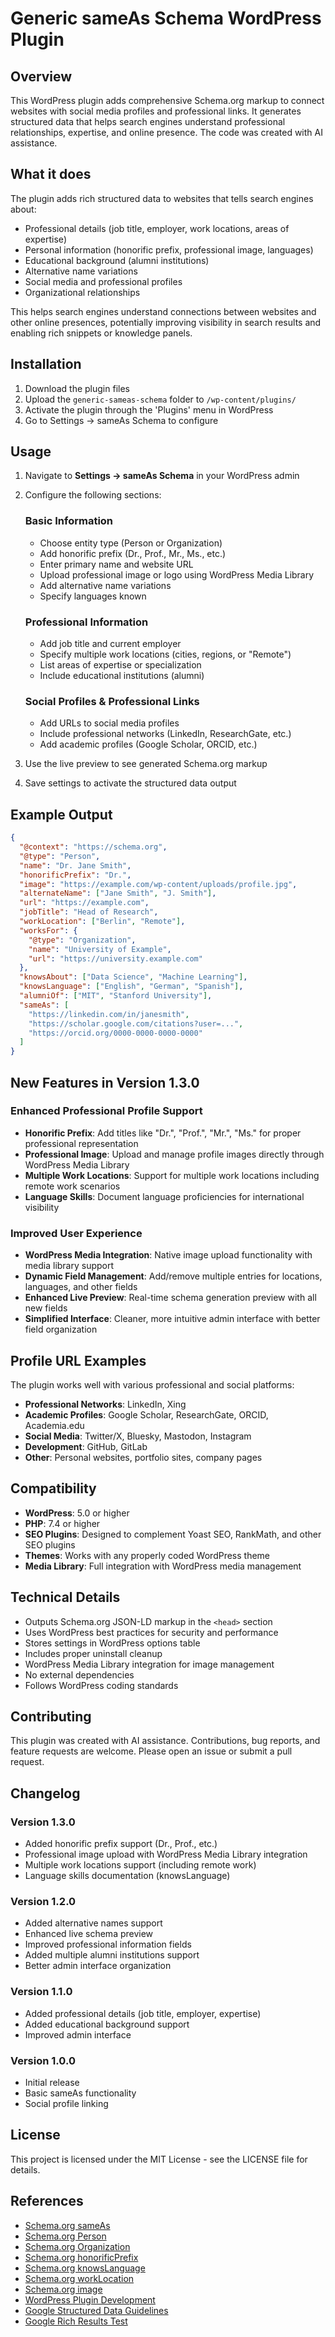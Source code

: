 # Generic sameAs Schema WordPress Plugin

## Overview

This WordPress plugin adds comprehensive Schema.org markup to connect websites with social media profiles and professional links. It generates structured data that helps search engines understand professional relationships, expertise, and online presence. The code was created with AI assistance.

## What it does

The plugin adds rich structured data to websites that tells search engines about:
- Professional details (job title, employer, work locations, areas of expertise)
- Personal information (honorific prefix, professional image, languages)
- Educational background (alumni institutions)  
- Alternative name variations
- Social media and professional profiles
- Organizational relationships

This helps search engines understand connections between websites and other online presences, potentially improving visibility in search results and enabling rich snippets or knowledge panels.

## Installation

1. Download the plugin files
2. Upload the `generic-sameas-schema` folder to `/wp-content/plugins/`
3. Activate the plugin through the 'Plugins' menu in WordPress
4. Go to Settings → sameAs Schema to configure

## Usage

1. Navigate to **Settings → sameAs Schema** in your WordPress admin
2. Configure the following sections:

   ### Basic Information
   - Choose entity type (Person or Organization)
   - Add honorific prefix (Dr., Prof., Mr., Ms., etc.)
   - Enter primary name and website URL
   - Upload professional image or logo using WordPress Media Library
   - Add alternative name variations
   - Specify languages known

   ### Professional Information  
   - Add job title and current employer
   - Specify multiple work locations (cities, regions, or "Remote")
   - List areas of expertise or specialization
   - Include educational institutions (alumni)

   ### Social Profiles & Professional Links
   - Add URLs to social media profiles
   - Include professional networks (LinkedIn, ResearchGate, etc.)
   - Add academic profiles (Google Scholar, ORCID, etc.)

3. Use the live preview to see generated Schema.org markup
4. Save settings to activate the structured data output

## Example Output

```json
{
  "@context": "https://schema.org",
  "@type": "Person",
  "name": "Dr. Jane Smith",
  "honorificPrefix": "Dr.",
  "image": "https://example.com/wp-content/uploads/profile.jpg",
  "alternateName": ["Jane Smith", "J. Smith"],
  "url": "https://example.com",
  "jobTitle": "Head of Research",
  "workLocation": ["Berlin", "Remote"],
  "worksFor": {
    "@type": "Organization",
    "name": "University of Example",
    "url": "https://university.example.com"
  },
  "knowsAbout": ["Data Science", "Machine Learning"],
  "knowsLanguage": ["English", "German", "Spanish"],
  "alumniOf": ["MIT", "Stanford University"],
  "sameAs": [
    "https://linkedin.com/in/janesmith",
    "https://scholar.google.com/citations?user=...",
    "https://orcid.org/0000-0000-0000-0000"
  ]
}
```

## New Features in Version 1.3.0

### Enhanced Professional Profile Support
- **Honorific Prefix**: Add titles like "Dr.", "Prof.", "Mr.", "Ms." for proper professional representation
- **Professional Image**: Upload and manage profile images directly through WordPress Media Library
- **Multiple Work Locations**: Support for multiple work locations including remote work scenarios
- **Language Skills**: Document language proficiencies for international visibility

### Improved User Experience
- **WordPress Media Integration**: Native image upload functionality with media library support
- **Dynamic Field Management**: Add/remove multiple entries for locations, languages, and other fields
- **Enhanced Live Preview**: Real-time schema generation preview with all new fields
- **Simplified Interface**: Cleaner, more intuitive admin interface with better field organization

## Profile URL Examples

The plugin works well with various professional and social platforms:

- **Professional Networks**: LinkedIn, Xing
- **Academic Profiles**: Google Scholar, ResearchGate, ORCID, Academia.edu
- **Social Media**: Twitter/X, Bluesky, Mastodon, Instagram
- **Development**: GitHub, GitLab
- **Other**: Personal websites, portfolio sites, company pages

## Compatibility

- **WordPress**: 5.0 or higher
- **PHP**: 7.4 or higher
- **SEO Plugins**: Designed to complement Yoast SEO, RankMath, and other SEO plugins
- **Themes**: Works with any properly coded WordPress theme
- **Media Library**: Full integration with WordPress media management

## Technical Details

- Outputs Schema.org JSON-LD markup in the `<head>` section
- Uses WordPress best practices for security and performance
- Stores settings in WordPress options table
- Includes proper uninstall cleanup
- WordPress Media Library integration for image management
- No external dependencies
- Follows WordPress coding standards

## Contributing

This plugin was created with AI assistance. Contributions, bug reports, and feature requests are welcome. Please open an issue or submit a pull request.

## Changelog

### Version 1.3.0
- Added honorific prefix support (Dr., Prof., etc.)
- Professional image upload with WordPress Media Library integration
- Multiple work locations support (including remote work)
- Language skills documentation (knowsLanguage)

### Version 1.2.0
- Added alternative names support
- Enhanced live schema preview
- Improved professional information fields
- Added multiple alumni institutions support
- Better admin interface organization

### Version 1.1.0
- Added professional details (job title, employer, expertise)
- Added educational background support
- Improved admin interface

### Version 1.0.0
- Initial release
- Basic sameAs functionality
- Social profile linking

## License

This project is licensed under the MIT License - see the LICENSE file for details.

## References

- [Schema.org sameAs](https://schema.org/sameAs)
- [Schema.org Person](https://schema.org/Person)
- [Schema.org Organization](https://schema.org/Organization)
- [Schema.org honorificPrefix](https://schema.org/honorificPrefix)
- [Schema.org knowsLanguage](https://schema.org/knowsLanguage)
- [Schema.org workLocation](https://schema.org/workLocation)
- [Schema.org image](https://schema.org/image)
- [WordPress Plugin Development](https://developer.wordpress.org/plugins/)
- [Google Structured Data Guidelines](https://developers.google.com/search/docs/appearance/structured-data)
- [Google Rich Results Test](https://search.google.com/test/rich-results)

